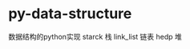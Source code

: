 <!--
 * @Date: 2021-02-14 00:51:07
 * @LastEditTime: 2021-02-22 18:52:26
 * @Author: Ye-P
 * @Descripttion: 
-->
# py-data-structure
数据结构的python实现
starck 栈
link_list 链表
hedp 堆